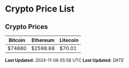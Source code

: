 # Crypto Price List

## Crypto Prices
| Bitcoin | Ethereum | Litecoin |
| ------- | -------- | -------- |
| $74880 | $2598.68 | $70.01 |
**Last Updated:** 2024-11-06 05:58 UTC
**Last Updated:** $DATE$
